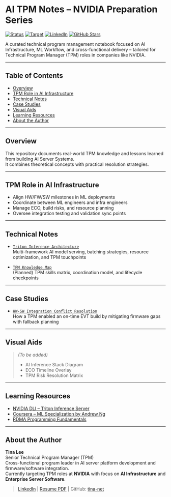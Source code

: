 # AI TPM Notes – NVIDIA Preparation Series

[![Status](https://img.shields.io/badge/Project-In_Progress-blue)](#)
[![Target](https://img.shields.io/badge/Target-NVIDIA_TPM-green)](#)
[![LinkedIn](https://img.shields.io/badge/Connect-Tina_Lee-blueviolet)](https://www.linkedin.com/in/your-link)
[![GitHub Stars](https://img.shields.io/github/stars/tina-net/tpm-ai-notes?style=social)](#)

A curated technical program management notebook focused on AI Infrastructure, ML Workflow, and cross-functional delivery – tailored for Technical Program Manager (TPM) roles in companies like NVIDIA.

---

## Table of Contents
- [Overview](#overview)
- [TPM Role in AI Infrastructure](#tpm-role-in-ai-infrastructure)
- [Technical Notes](#technical-notes)
- [Case Studies](#case-studies)
- [Visual Aids](#visual-aids)
- [Learning Resources](#learning-resources)
- [About the Author](#about-the-author)

---

## Overview

This repository documents real-world TPM knowledge and lessons learned from building AI Server Systems.  
It combines theoretical concepts with practical resolution strategies.

---

## TPM Role in AI Infrastructure

- Align HW/FW/SW milestones in ML deployments
- Coordinate between ML engineers and infra engineers
- Manage ECO, build risks, and resource planning
- Oversee integration testing and validation sync points

---

## Technical Notes

- [`Triton Inference Architecture`](notes/triton-architecture-tpm.md)  
  Multi-framework AI model serving, batching strategies, resource optimization, and TPM touchpoints

- [`TPM Knowledge Map`](notes/tbd.md)  
  (Planned) TPM skills matrix, coordination model, and lifecycle checkpoints

---

## Case Studies

- [`HW-SW Integration Conflict Resolution`](notes/tpm-case-hw-sw-conflict.md)  
  How a TPM enabled an on-time EVT build by mitigating firmware gaps with fallback planning

---

## Visual Aids

> *(To be added)*  
> - AI Inference Stack Diagram  
> - ECO Timeline Overlay  
> - TPM Risk Resolution Matrix  

---

## Learning Resources

- [NVIDIA DLI – Triton Inference Server](https://courses.nvidia.com/courses/course-v1:DLI+S-FX-02+V1/)
- [Coursera – ML Specialization by Andrew Ng](https://www.coursera.org/specializations/machine-learning-introduction)
- [RDMA Programming Fundamentals](https://www.coursera.org/learn/the-fundamentals-of-rdma-programming)

---

## About the Author

**Tina Lee**  
Senior Technical Program Manager (TPM)  
Cross-functional program leader in AI server platform development and firmware/software integration.  
Currently targeting TPM roles at **NVIDIA** with focus on **AI Infrastructure** and **Enterprise Server Software**.  

> [LinkedIn](https://www.linkedin.com/in/your-link) | [Resume PDF](#) | GitHub: [tina-net](https://github.com/tina-net)
